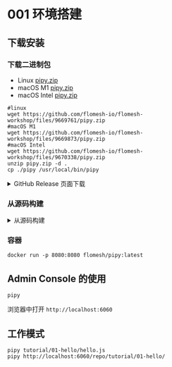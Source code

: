 # 001 环境搭建

## 下载安装

### 下载二进制包

- Linux [pipy.zip](https://github.com/flomesh-io/flomesh-workshop/files/9669761/pipy.zip)
- macOS M1 [pipy.zip](https://github.com/flomesh-io/flomesh-workshop/files/9669873/pipy.zip)
- macOS Intel [pipy.zip](https://github.com/flomesh-io/flomesh-workshop/files/9670338/pipy.zip)


```shell
#linux
wget https://github.com/flomesh-io/flomesh-workshop/files/9669761/pipy.zip
#macOS M1
wget https://github.com/flomesh-io/flomesh-workshop/files/9669873/pipy.zip
#macOS Intel
wget https://github.com/flomesh-io/flomesh-workshop/files/9670338/pipy.zip
unzip pipy.zip -d .
cp ./pipy /usr/local/bin/pipy
```

<details>
  <summary>GitHub Release 页面下载</summary>


从 Pipy 的 [release 页面](https://github.com/flomesh-io/pipy/releases) 下载。

```shell
wget https://github.com/flomesh-io/pipy/releases/download/0.70.0-2/pipy-0.70.0-2-generic_linux-x86_64.tar.gz
tar -zxf pipy-0.70.0-2-generic_linux-x86_64.tar.gz
cp ./usr/local/bin/pipy /usr/local/bin/pipy
```
</details>

### 从源码构建

<details>
  <summary>从源码构建</summary>

NodeJS

```shell
sudo apt update
curl -sL https://deb.nodesource.com/setup_14.x | sudo bash -
sudo apt -y install nodejs
```

CMake

```shell
sudo apt install -y cmake clang
```

下载源码

```shell
sudo apt install -y git
git clone https://github.com/flomesh-io/pipy.git
```

构建

```shell
cd pipy
#-g 构建内置的 admin console
./build.sh -g
```

在 `build.sh` 脚本中有更多参数说明，比如 `./build.sh -g` 将构建带有管理界面的 Pipy。

</details>

### 容器

```shell
docker run -p 8080:8080 flomesh/pipy:latest
```

## Admin Console 的使用

```shell
pipy
```

浏览器中打开 `http://localhost:6060`

## 工作模式

```shell
pipy tutorial/01-hello/hello.js
pipy http://localhost:6060/repo/tutorial/01-hello/
```
